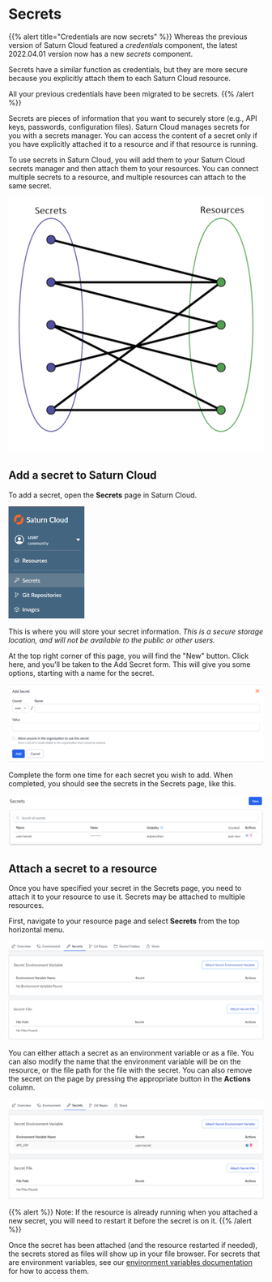 # Secrets

{{% alert title="Credentials are now secrets" %}}
Whereas the previous version of Saturn Cloud featured a _credentials_ component, the latest 2022.04.01 version now has a new _secrets_ component.

Secrets have a similar function as credentials, but they are more secure because you explicitly attach them to each Saturn Cloud resource.

All your previous credentials have been migrated to be secrets.
{{% /alert %}}

Secrets are pieces of information that you want to securely store (e.g., API keys, passwords, configuration files). Saturn Cloud manages secrets for you with a secrets manager. You can access the content of a secret only if you have explicitly attached it to a resource and if that resource is running.

To use secrets in Saturn Cloud, you will add them to your Saturn Cloud secrets manager and then attach them to your resources. You can connect multiple secrets to a resource, and multiple resources can attach to the same secret.

![bipartite graph showing the relationship between secrets and resources](/images/docs/bipartite-graph.png "doc-image-medium")

## Add a secret to Saturn Cloud

To add a secret, open the **Secrets** page in Saturn Cloud.

<img src="/images/docs/secrets_sidebar.png" alt="Screenshot of side menu of Saturn Cloud product with Secrets selected" style="width:150px;" class="doc-image">

This is where you will store your secret information. _This is a secure storage location, and will not be available to the public or other users._

At the top right corner of this page, you will find the "New" button. Click here, and you'll be taken to the Add Secret form. This will give you some options, starting with a name for the secret.

<img src="/images/docs/add_secrets_page.png" alt="Screenshot of Saturn Cloud Create Credentials form" class="doc-image">

Complete the form one time for each secret you wish to add. When completed, you should see the secrets in the Secrets page, like this.

<img src="/images/docs/added_secret.png" alt="Screenshot of Secrets list in Saturn Cloud product" class="doc-image">

## Attach a secret to a resource

Once you have specified your secret in the Secrets page, you need to attach it to your resource to use it. Secrets may be attached to multiple resources.

First, navigate to your resource page and select **Secrets** from the top horizontal menu.

![Resource page opened up on the secrets tab](/images/docs/resource_secret_page.png "doc-image")

You can either attach a secret as an environment variable or as a file. You can also modify the name that the environment variable will be on the resource, or the file path for the file with the secret.
You can also remove the secret on the page by pressing the appropriate button in the **Actions** column.

![Secret list with environment variable attached](/images/docs/attached_secret.png "doc-image")

{{% alert %}}
Note: If the resource is already running when you attached a new secret, you will need to restart it before the secret is on it.
{{% /alert %}}

Once the secret has been attached (and the resource restarted if needed), the secrets stored as files will show up in your file browser. For secrets that are environment variables, see our
[environment variables documentation](<docs/using-saturn-cloud/environment-variables.md>) for how to access them.